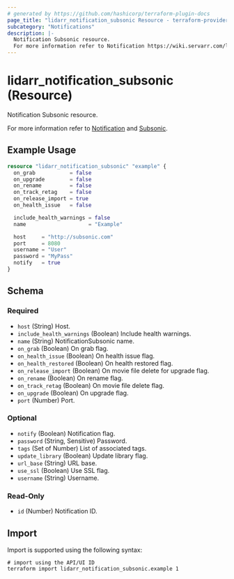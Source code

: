 ```yaml
---
# generated by https://github.com/hashicorp/terraform-plugin-docs
page_title: "lidarr_notification_subsonic Resource - terraform-provider-lidarr"
subcategory: "Notifications"
description: |-
  Notification Subsonic resource.
  For more information refer to Notification https://wiki.servarr.com/lidarr/settings#connect and Subsonic https://wiki.servarr.com/lidarr/supported#xbmc.
---
```


# lidarr_notification_subsonic (Resource)

<!-- subcategory:Notifications -->Notification Subsonic resource.
For more information refer to [Notification](https://wiki.servarr.com/lidarr/settings#connect) and [Subsonic](https://wiki.servarr.com/lidarr/supported#xbmc).

## Example Usage

```terraform
resource "lidarr_notification_subsonic" "example" {
  on_grab           = false
  on_upgrade        = false
  on_rename         = false
  on_track_retag    = false
  on_release_import = true
  on_health_issue   = false

  include_health_warnings = false
  name                    = "Example"

  host     = "http://subsonic.com"
  port     = 8080
  username = "User"
  password = "MyPass"
  notify   = true
}
```

<!-- schema generated by tfplugindocs -->
## Schema

### Required

- `host` (String) Host.
- `include_health_warnings` (Boolean) Include health warnings.
- `name` (String) NotificationSubsonic name.
- `on_grab` (Boolean) On grab flag.
- `on_health_issue` (Boolean) On health issue flag.
- `on_health_restored` (Boolean) On health restored flag.
- `on_release_import` (Boolean) On movie file delete for upgrade flag.
- `on_rename` (Boolean) On rename flag.
- `on_track_retag` (Boolean) On movie file delete flag.
- `on_upgrade` (Boolean) On upgrade flag.
- `port` (Number) Port.

### Optional

- `notify` (Boolean) Notification flag.
- `password` (String, Sensitive) Password.
- `tags` (Set of Number) List of associated tags.
- `update_library` (Boolean) Update library flag.
- `url_base` (String) URL base.
- `use_ssl` (Boolean) Use SSL flag.
- `username` (String) Username.

### Read-Only

- `id` (Number) Notification ID.

## Import

Import is supported using the following syntax:

```shell
# import using the API/UI ID
terraform import lidarr_notification_subsonic.example 1
```
